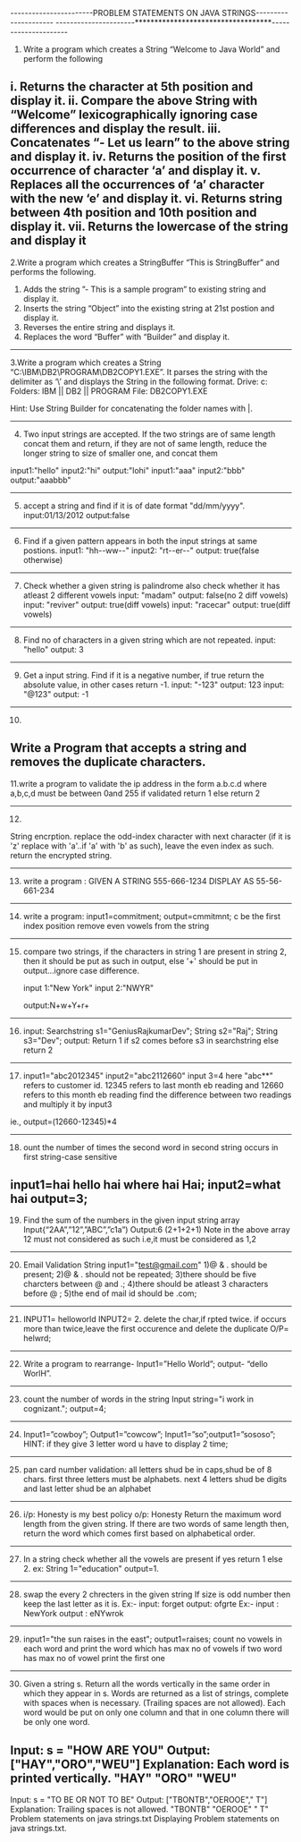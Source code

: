 


-----------------------PROBLEM STATEMENTS ON JAVA STRINGS---------------------
----------------------***********************************---------------------
1. Write a program which creates a String “Welcome to Java World” and perform 
the following 

i.	Returns the character at 5th position and display it.
ii.	Compare the above String with “Welcome” lexicographically ignoring
 case differences and display the result.
iii. Concatenates “- Let us learn” to the above string and display it.
iv.  Returns the position of the first occurrence of character ‘a’ and
 display it.
v.  Replaces all the occurrences of ‘a’ character with the new ‘e’ and display it.
vi. Returns string between 4th position and 10th position and display it.
vii. Returns the lowercase of the string and display it
----------------------------------------------------------------------------

2.Write a program which creates a StringBuffer “This is StringBuffer” and
 performs the following. 

1.	Adds the string ”- This is a sample program” to existing string and 
	display it.
2.	Inserts the string “Object” into the existing string at 21st postion
	 and display it.
3.	Reverses the entire string and displays it.
4.	Replaces the word “Buffer” with “Builder” and display it.

---------------------------------------------------------------------------
3.Write a program which creates a String “C:\IBM\DB2\PROGRAM\DB2COPY1.EXE”. 
It parses the string with the delimiter as ‘\’ and displays the String in the
 following format.
Drive: c:\
Folders: IBM || DB2 || PROGRAM 
File: DB2COPY1.EXE

Hint:  Use String Builder for concatenating the folder names with |.

---------------------------------------------------------------------------
4. Two input strings are accepted. If the two strings are of same length 
concat them and return, if they are not of same length, reduce the longer
 string to size of smaller one, and concat them

input1:"hello"
input2:"hi" 
output:"lohi"
input1:"aaa"
input2:"bbb"
output:"aaabbb"

-------------------------------------------------------------------
5. accept a string and find if it is of date format "dd/mm/yyyy".
input:01/13/2012
output:false

------------------------------------------------------------------
6. Find if a given pattern appears in both the input strings at same postions.
input1: "hh--ww--"
input2: "rt--er--"
output: true(false otherwise)
--------------------------------------------------------------------
7. Check whether a given string is palindrome also check whether it has
 atleast 2 different vowels
input: "madam"
output: false(no 2 diff vowels)
input: "reviver"
output: true(diff vowels)
input: "racecar"
output: true(diff vowels)
----------------------------------------------------------------------
8. Find no of characters in a given string which are not repeated.
input: "hello"
output: 3

------------------------------------------------------------------------
9. Get a input string. Find if it is a negative number, if true return the
 absolute value, in other cases return -1.
input: "-123"
output: 123
input: "@123"
output: -1
------------------------------------------------------------------------
10. 
Write a Program that accepts a string and removes the duplicate characters.
---------------------------------------------------------------------

11.write a program to validate the ip address in the form a.b.c.d
   where a,b,c,d must be between 0and 255
   if validated return 1 else return 2

--------------------------------------------------------------
12. 
String encrption. replace the odd-index character with next character
(if it is 'z' replace with 'a'..if 'a' with 'b' as such), 
leave the even index as such. return the encrypted string.

------------------------------------------------------------------
13. write a program : 
GIVEN A STRING 555-666-1234
DISPLAY AS 55-56-661-234

---------------------------------------------------------------
14. write a program:
input1=commitment;
  output=cmmitmnt;
c be the first index position 
remove even vowels from the string

--------------------------------------------------------------
15. compare two strings, if the characters in string 1 are present in
   string 2, then it should be put as such in output, else '+' should be
   put in output...ignore case difference.

	input 1:"New York"
	input 2:"NWYR"

	output:N+w+Y+r+

----------------------------------------------------------------
16. input:
	Searchstring s1="GeniusRajkumarDev";
	String s2="Raj";
	String s3="Dev";
   output:
        Return 1 if s2 comes before s3 in searchstring else return 2

---------------------------------------------------------------------
17. input1="abc2012345"
	input2="abc2112660"
	input 3=4
here "abc**" refers to customer id.
12345 refers to last month eb reading and 12660 refers to this month eb 
reading
find the difference between two readings and multiply it by input3

ie., output=(12660-12345)*4

---------------------------------------------------------------------
18. ount the number of times the second word in second string occurs in
 first string-case sensitive

input1=hai hello hai where hai Hai;
input2=what hai
output=3;
------------------------------------------------------------------------
19. Find the sum of the numbers in the given input string array
   Input{“2AA”,”12”,”ABC”,”c1a”)
   Output:6 (2+1+2+1)
   Note in the above array 12 must not considered as such
   i.e,it must be considered as 1,2
---------------------------------------------------------------------
20. Email Validation
   String input1="test@gmail.com"
                1)@ & . should be present;
                2)@ & . should not be repeated;
                3)there should be five charcters between @ and .;
                4)there should be atleast 3 characters before @ ;
                5)the end of mail id should be .com;

----------------------------------------------------------------------
21. INPUT1= helloworld
   INPUT2= 2. delete the char,if rpted twice.
   if occurs more than twice,leave the first occurence and delete the 
duplicate
   O/P= helwrd;

----------------------------------------------------------------------
22. Write a program to rearrange-
Input1=”Hello World”;  output- “dello WorlH”.

------------------------------------------------------------
23. count the number of words in the string
    Input string="i work in cognizant.";
    output=4;
-----------------------------------------------------------
24. Input1=”cowboy”; Output1=”cowcow”;
    Input1=”so”;output1=”sososo”; 
    HINT: if they give 3 letter word u have to display 2 time;
-----------------------------------------------------------
25. pan card number validation:
    all letters shud be in caps,shud be of 8 chars.
    first three letters must be alphabets.
    next 4 letters shud be digits and last letter shud be an alphabet
----------------------------------------------------------------------
26. i/p: Honesty is my best policy
    o/p: Honesty
    Return the maximum word length from the given string.
    If there are two words of same length then,
    return the word which comes first based on alphabetical order.

------------------------------------------------------------------
27. In a string check whether all the vowels are present
    if yes return 1 else 2.
    ex: String 1="education"
        output=1.
--------------------------------------------------------------------
28. swap the every 2 chrecters in the given string 
    If size is odd number then keep the last letter as it is.
    Ex:- input: forget
	 output: ofgrte
    Ex:- input  : NewYork
         output : eNYwrok
---------------------------------------------------------------------
29. input1="the sun raises in the east";
    output1=raises;
    count no vowels in each word and print the word which has max
    no of vowels if two word has max no of vowel print the first one
-----------------------------------------------------------------------
30.  Given a string s. Return all the words vertically in the same order in 
which they appear in s.
Words are returned as a list of strings, complete with spaces when is 
necessary. (Trailing spaces are not allowed).
Each word would be put on only one column and that in one column there will
be only one word.

Input: s = "HOW ARE YOU"
Output: ["HAY","ORO","WEU"]
Explanation: Each word is printed vertically. 
 "HAY"
 "ORO"
 "WEU"
------------
Input: s = "TO BE OR NOT TO BE"
Output: ["TBONTB","OEROOE","   T"]
Explanation: Trailing spaces is not allowed. 
"TBONTB"
"OEROOE"
"   T"
Problem statements on java strings.txt
Displaying Problem statements on java strings.txt.
